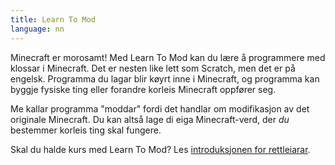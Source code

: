 ```yaml
---
title: Learn To Mod
language: nn
---
```


Minecraft er morosamt! Med Learn To Mod kan du lære å programmere med klossar i
Minecraft. Det er nesten like lett som Scratch, men det er på engelsk. Programma
du lagar blir køyrt inne i Minecraft, og programma kan byggje fysiske ting eller
forandre korleis Minecraft oppfører seg.

Me kallar programma "moddar" fordi det handlar om modifikasjon av det originale
Minecraft. Du kan altså lage di eiga Minecraft-verd, der *du* bestemmer korleis
ting skal fungere.

Skal du halde kurs med Learn To Mod? Les [introduksjonen for
rettleiarar](README.html).
